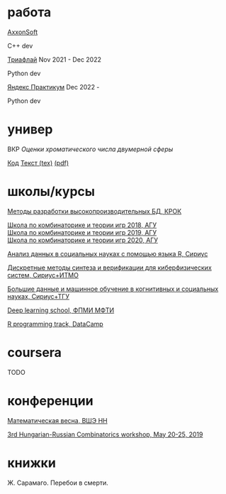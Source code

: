 # работа

[AxxonSoft](https://www.axxonsoft.com/)

C++ dev

[Триафлай](https://triafly.ru/) Nov 2021 - Dec 2022

Python dev

[Яндекс Практикум](https://praktikum.yandex.ru/) Dec 2022 - 

Python dev

# универ

ВКР *Оценки хроматического числа двумерной сферы*

[Код](https://github.com/xm-repo/sphere)
[Текст (tex)](https://github.com/vsirin/diplom) 
[(pdf)](https://github.com/vsirin/diplom/blob/master/main.pdf)

# школы/курсы

[Методы разработки высокопроизводительных БД, КРОК](https://github.com/xm-repo/cv/blob/master/%D0%9C%D0%B5%D1%82%D0%BE%D0%B4%D1%8B%20%D1%80%D0%B0%D0%B7%D1%80%D0%B0%D0%B1%D0%BE%D1%82%D0%BA%D0%B8%20%D0%B2%D1%8B%D1%81%D0%BE%D0%BA%D0%BE%D0%BF%D1%80%D0%BE%D0%B8%D0%B7%D0%B2%D0%BE%D0%B4%D0%B8%D1%82%D0%B5%D0%BB%D1%8C%D0%BD%D1%8B%D1%85%20%D0%91%D0%94.jpg)

[Школа по комбинаторике и теории игр 2018, АГУ](https://github.com/xm-repo/cv/blob/master/%D0%A8%D0%A1%D0%9A%D0%B8%D0%A2%D0%98%202018.jpg)  
[Школа по комбинаторике и теории игр 2019, АГУ](https://github.com/xm-repo/cv/blob/master/%D0%A8%D0%A1%D0%9A%D0%B8%D0%A2%D0%98%202019.jpg)  
[Школа по комбинаторике и теории игр 2020, АГУ](https://github.com/xm-repo/cv/blob/master/%D0%A8%D0%A1%D0%9A%D0%B8%D0%A2%D0%98%202020.pdf)  

[Анализ данных в социальных науках с помощью языка R, Сириус](https://github.com/xm-repo/cv/blob/master/%D0%90%D0%BD%D0%B0%D0%BB%D0%B8%D0%B7%20%D0%B4%D0%B0%D0%BD%D0%BD%D1%8B%D1%85%20%D0%B2%20%D1%81%D0%BE%D1%86%D0%B8%D0%B0%D0%BB%D1%8C%D0%BD%D1%8B%D1%85%20%D0%BD%D0%B0%D1%83%D0%BA%D0%B0%D1%85%20%D1%81%20%D0%BF%D0%BE%D0%BC%D0%BE%D1%89%D1%8C%D1%8E%20%D1%8F%D0%B7%D1%8B%D0%BA%D0%B0%20R.jpg)

[Дискретные методы синтеза и верификации для киберфизических систем, Сириус+ИТМО](https://github.com/xm-repo/cv/blob/master/%D0%94%D0%B8%D1%81%D0%BA%D1%80%D0%B5%D1%82%D0%BD%D1%8B%D0%B5%20%D0%BC%D0%B5%D1%82%D0%BE%D0%B4%D1%8B%20%D1%81%D0%B8%D0%BD%D1%82%D0%B5%D0%B7%D0%B0%20%D0%B8%20%D0%B2%D0%B5%D1%80%D0%B8%D1%84%D0%B8%D0%BA%D0%B0%D1%86%D0%B8%D0%B8%20%D0%B4%D0%BB%D1%8F%20%D0%BA%D0%B8%D0%B1%D0%B5%D1%80%D1%84%D0%B8%D0%B7%D0%B8%D1%87%D0%B5%D1%81%D0%BA%D0%B8%D1%85%20%D1%81%D0%B8%D1%81%D1%82%D0%B5%D0%BC.pdf)

[Большие данные и машинное обучение в когнитивных и социальных науках, Сириус+ТГУ](https://github.com/xm-repo/cv/blob/master/%D0%91%D0%BE%D0%BB%D1%8C%D1%88%D0%B8%D0%B5%20%D0%B4%D0%B0%D0%BD%D0%BD%D1%8B%D0%B5%20%D0%B8%20%D0%BC%D0%B0%D1%88%D0%B8%D0%BD%D0%BD%D0%BE%D0%B5%20%D0%BE%D0%B1%D1%83%D1%87%D0%B5%D0%BD%D0%B8%D0%B5%20%D0%B2%20%D0%BA%D0%BE%D0%B3%D0%BD%D0%B8%D1%82%D0%B8%D0%B2%D0%BD%D1%8B%D1%85%20%D0%B8%20%D1%81%D0%BE%D1%86%D0%B8%D0%B0%D0%BB%D1%8C%D0%BD%D1%8B%D1%85%20%D0%BD%D0%B0%D1%83%D0%BA%D0%B0%D1%85.pdf)

[Deep learning school, ФПМИ МФТИ](https://github.com/xm-repo/cv/blob/master/DLSchool%201.pdf)

[R programming track, DataCamp](https://github.com/xm-repo/cv/blob/master/Datacamp%20R.pdf)

# coursera

TODO

# конференции

[Математическая весна, ВШЭ НН](https://github.com/xm-repo/cv/blob/master/%D0%9C%D0%B0%D1%82%D0%B5%D0%BC%D0%B0%D1%82%D0%B8%D1%87%D0%B5%D1%81%D0%BA%D0%B0%D1%8F%20%D0%B2%D0%B5%D1%81%D0%BD%D0%B0%2C%20%D0%92%D0%A8%D0%AD%20%D0%9D%D0%9D.jpg)

[3rd Hungarian-Russian Combinatorics workshop, May 20-25, 2019](https://github.com/xm-repo/cv/blob/master/comb%20workshop.pdf)

# книжки
Ж. Сарамаго. Перебои в смерти.

